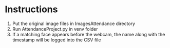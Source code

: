 # Instructions

1. Put the original image files in ImagesAttendance directory
2. Run AttendanceProject.py in venv folder
3. If a matching face appears before the webcam, the name along with the timestamp will be logged into the CSV file
